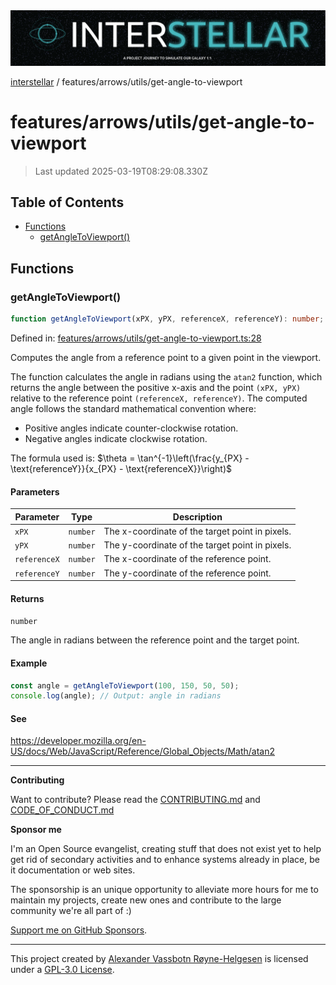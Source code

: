 <div><img alt="SPECCER logo" src="https://raw.githubusercontent.com/phun-ky/interstellar/main/public/interstellar-header.png" style="max-height:120px;"/></div>

[interstellar](../../../README.md) / features/arrows/utils/get-angle-to-viewport

# features/arrows/utils/get-angle-to-viewport

> Last updated 2025-03-19T08:29:08.330Z

## Table of Contents

- [Functions](#functions)
  - [getAngleToViewport()](#getangletoviewport)

## Functions

### getAngleToViewport()

```ts
function getAngleToViewport(xPX, yPX, referenceX, referenceY): number;
```

Defined in:
[features/arrows/utils/get-angle-to-viewport.ts:28](https://github.com/phun-ky/interstellar/blob/main/src/features/arrows/utils/get-angle-to-viewport.ts#L28)

Computes the angle from a reference point to a given point in the viewport.

The function calculates the angle in radians using the `atan2` function, which
returns the angle between the positive x-axis and the point `(xPX, yPX)`
relative to the reference point `(referenceX, referenceY)`. The computed angle
follows the standard mathematical convention where:

- Positive angles indicate counter-clockwise rotation.
- Negative angles indicate clockwise rotation.

The formula used is:
$\theta = \tan^{-1}\left(\frac{y_{PX} - \text{referenceY}}{x_{PX} - \text{referenceX}}\right)$

#### Parameters

| Parameter    | Type     | Description                                     |
| ------------ | -------- | ----------------------------------------------- |
| `xPX`        | `number` | The x-coordinate of the target point in pixels. |
| `yPX`        | `number` | The y-coordinate of the target point in pixels. |
| `referenceX` | `number` | The x-coordinate of the reference point.        |
| `referenceY` | `number` | The y-coordinate of the reference point.        |

#### Returns

`number`

The angle in radians between the reference point and the target point.

#### Example

```ts
const angle = getAngleToViewport(100, 150, 50, 50);
console.log(angle); // Output: angle in radians
```

#### See

<https://developer.mozilla.org/en-US/docs/Web/JavaScript/Reference/Global_Objects/Math/atan2>

---

**Contributing**

Want to contribute? Please read the
[CONTRIBUTING.md](https://github.com/phun-ky/interstellar/blob/main/CONTRIBUTING.md)
and
[CODE_OF_CONDUCT.md](https://github.com/phun-ky/interstellar/blob/main/CODE_OF_CONDUCT.md)

**Sponsor me**

I'm an Open Source evangelist, creating stuff that does not exist yet to help
get rid of secondary activities and to enhance systems already in place, be it
documentation or web sites.

The sponsorship is an unique opportunity to alleviate more hours for me to
maintain my projects, create new ones and contribute to the large community
we're all part of :)

[Support me on GitHub Sponsors](https://github.com/sponsors/phun-ky).

---

This project created by [Alexander Vassbotn Røyne-Helgesen](http://phun-ky.net)
is licensed under a
[GPL-3.0 License](https://choosealicense.com/licenses/gpl-3.0/).
